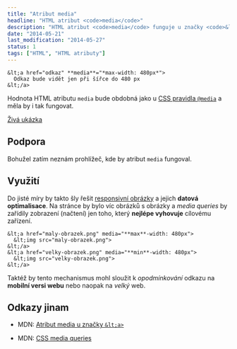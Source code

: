 ```yaml
---
title: "Atribut media"
headline: "HTML atribut <code>media</code>"
description: "HTML atribut <code>media</code> funguje u značky <code>&lt;a></code> podobně jako Media Queries v CSS."
date: "2014-05-21"
last_modification: "2014-05-27"
status: 1
tags: ["HTML", "HTML atributy"]
---
```


```
&lt;a href="odkaz" **media**="*max-width: 480px*">
  Odkaz bude vidět jen při šířce do 480 px
&lt;/a>
```

Hodnota HTML atributu `media` bude obdobná jako u [CSS pravidla `@media`](/mobilni-web#media-queries) a měla by i tak fungovat.

[Živá ukázka](http://kod.djpw.cz/cndb)

## Podpora

Bohužel zatím neznám prohlížeč, kde by atribut `media` fungoval.

## Využití

Do jisté míry by takto šly řešit [responsivní obrázky](/responsivni-obrazky) a jejich **datová optimalisace**. Na stránce by bylo víc obrázků s obrázky a *media queries* by zařídily zobrazení (načtení) jen toho, který **nejlépe vyhovuje** cílovému zařízení.

```
&lt;a href="maly-obrazek.png" media="**max**-width: 480px">
  &lt;img src="maly-obrazek.png">
&lt;/a>
&lt;a href="velky-obrazek.png" media="**min**-width: 480px">
  &lt;img src="velky-obrazek.png">
&lt;/a>

```

Taktéž by tento mechanismus mohl sloužit k *opodmínkování* odkazu na **mobilní versi webu** nebo naopak na *velký* web.

## Odkazy jinam

  - MDN: [Atribut media u značky `&lt;a>`](https://developer.mozilla.org/en-US/docs/Web/HTML/Element/a#attr-media)

  - MDN: [CSS media queries](https://developer.mozilla.org/en-US/docs/Web/Guide/CSS/Media_queries)